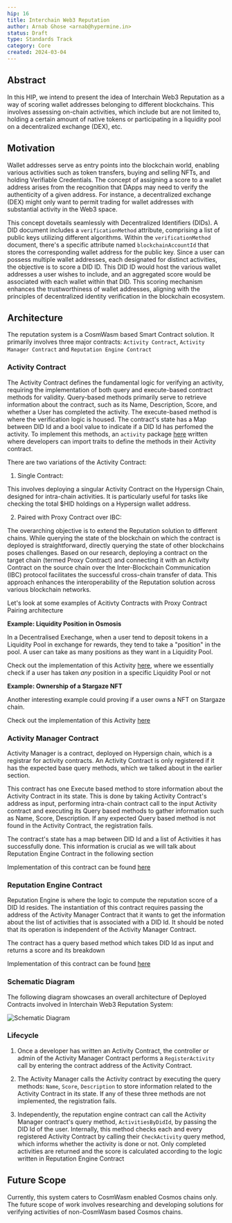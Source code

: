 ```yaml
---
hip: 16
title: Interchain Web3 Reputation
author: Arnab Ghose <arnab@hypermine.in>
status: Draft
type: Standards Track
category: Core
created: 2024-03-04
---
```


## Abstract

In this HIP, we intend to present the idea of Interchain Web3 Reputation as a way of scoring wallet addresses belonging to different blockchains. This involves assessing on-chain activities, which include but are not limited to, holding a certain amount of native tokens or participating in a liquidity pool on a decentralized exchange (DEX), etc.

## Motivation

Wallet addresses serve as entry points into the blockchain world, enabling various activities such as token transfers, buying and selling NFTs, and holding Verifiable Credentials. The concept of assigning a score to a wallet address arises from the recognition that DApps may need to verify the authenticity of a given address. For instance, a decentralized exchange (DEX) might only want to permit trading for wallet addresses with substantial activity in the Web3 space.

This concept dovetails seamlessly with Decentralized Identifiers (DIDs). A DID document includes a `verificationMethod` attribute, comprising a list of public keys utilizing different algorithms. Within the `verificationMethod` document, there's a specific attribute named `blockchainAccountId` that stores the corresponding wallet address for the public key. Since a user can possess multiple wallet addresses, each designated for distinct activities, the objective is to score a DID ID. This DID ID would host the various wallet addresses a user wishes to include, and an aggregated score would be associated with each wallet within that DID. This scoring mechanism enhances the trustworthiness of wallet addresses, aligning with the principles of decentralized identity verification in the blockchain ecosystem.

## Architecture

The reputation system is a CosmWasm based Smart Contract solution. It primarily involves three major contracts: `Activity Contract`, `Activity Manager Contract` and `Reputation Engine Contract`

### Activity Contract

The Activity Contract defines the fundamental logic for verifying an activity, requiring the implementation of both query and execute-based contract methods for validity. Query-based methods primarily serve to retrieve information about the contract, such as its Name, Description, Score, and whether a User has completed the activity. The execute-based method is where the verification logic is housed. The contract's state has a Map between DID Id and a bool value to indicate if a DID Id has perfomed the activity. To implement this methods, an `activity` package [here](https://github.com/hypersign-protocol/interchain-web3-reputation/tree/develop/activities/packages/activity) written where developers can import traits to define the methods in their Activity contract.

There are two variations of the Activity Contract:

1. Single Contract:

This involves deploying a singular Activity Contract on the Hypersign Chain, designed for intra-chain activities. It is particularly useful for tasks like checking the total $HID holdings on a Hypersign wallet address.

2. Paired with Proxy Contract over IBC:

The overarching objective is to extend the Reputation solution to different chains. While querying the state of the blockchain on which the contract is deployed is straightforward, directly querying the state of other blockchains poses challenges. Based on our research, deploying a contract on the target chain (termed Proxy Contract) and connecting it with an Activity Contract on the source chain over the Inter-Blockchain Communication (IBC) protocol facilitates the successful cross-chain transfer of data. This approach enhances the interoperability of the Reputation solution across various blockchain networks.

Let's look at some examples of Acitivty Contracts with Proxy Contract Pairing architecture

**Example: Liquidity Position in Osmosis**

In a Decentralised Exechange, when a user tend to deposit tokens in a Liquidity Pool in exchange for rewards, they tend to take a "position" in the pool. A user can take as many positions as they want in a Liquidity Pool.

Check out the implementation of this Activity [here](), where we essentially check if a user has taken *any* position in a specific Liquidity Pool or not


**Example: Ownership of a Stargaze NFT**

Another interesting example could proving if a user owns a NFT on Stargaze chain.

Check out the implementation of this Activity [here]()


### Activity Manager Contract

Activity Manager is a contract, deployed on Hypersign chain, which is a registrar for activity contracts. An Activity Contract is only registered if it has the expected base query methods, which we talked about in the earlier section. 

This contract has one Execute based method to store information about the Activity Contract in its state. This is done by taking Activity Contract's address as input, performing intra-chain contract call to the input Activity contract and executing its Query based methods to gather information such as Name, Score, Description. If any expected Query based method is not found in the Activity Contract, the registration fails.

The contract's state has a map between DID Id and a list of Activities it has successfully done. This information is crucial as we will talk about Reputation Engine Contract in the following section

Implementation of this contract can be found [here](https://github.com/hypersign-protocol/interchain-web3-reputation/tree/develop/reputation-dashboard/contracts/activity-manager-contract)

### Reputation Engine Contract

Reputation Engine is where the logic to compute the reputation score of a DID Id resides. The instantiation of this contract requires passing the address of the Activity Manager Contract that it wants to get the information about the list of activities that is associated with a DID Id. It should be noted that its operation is independent of the Activity Manager Contract.

The contract has a query based method which takes DID Id as input and returns a score and its breakdown

Implementation of this contract can be found [here](https://github.com/hypersign-protocol/interchain-web3-reputation/tree/develop/reputation-dashboard/contracts/reputation-engine-contract)

### Schematic Diagram

The following diagram showcases an overall architecture of Deployed Contracts involved in Interchain Web3 Reputation System:

![Schematic Diagram](./images/interchainReputationContractArch.png)

### Lifecycle

1. Once a developer has written an Activity Contract, the controller or admin of the Activity Manager Contract performs a `RegisterActivity` call by entering the contract address of the Activity Contract.

2. The Activity Manager calls the Activity contract by executing the query methods: `Name`, `Score`, `Description` to store information related to the Activity Contract in its state. If any of these three methods are not implemented, the registration fails.

3. Independently, the reputation engine contract can call the Activity Manager contract's query method, `ActivitiesByDidId`, by passing the DID Id of the user. Internally, this method checks each and every registered Activity Contract by calling their `CheckActivity` query method, which informs whether the activity is done or not. Only completed activities are returned and the score is calculated according to the logic written in Reputation Engine Contract

## Future Scope

Currently, this system caters to CosmWasm enabled Cosmos chains only. The future scope of work involves researching and developing solutions for verifying activities of non-CosmWasm based Cosmos chains.
